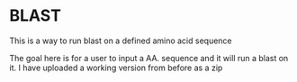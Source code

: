 # BLAST
This is a way to run blast on a defined amino acid sequence


The goal here is for a user to input a AA. sequence and it will run a blast on it. I have uploaded a working version from before as a zip

